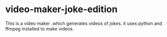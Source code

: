 # video-maker-joke-edition
This is a video maker .which generates videos of jokes. it uses python and ffmpeg installed to make videos.
